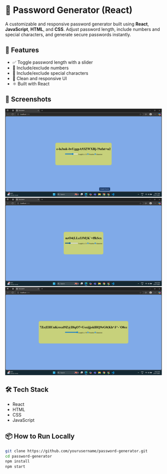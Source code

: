 # 🔐 Password Generator (React)

A customizable and responsive password generator built using **React**, **JavaScript**, **HTML**, and **CSS**. Adjust password length, include numbers and special characters, and generate secure passwords instantly.

## 🚀 Features

- ✅ Toggle password length with a slider
- 🔢 Include/exclude numbers
- 🔣 Include/exclude special characters
- 🎨 Clean and responsive UI
- ⚛️ Built with React

## 📸 Screenshots

![Screenshot 1](https://github.com/ShivamThakur121/Password-Generator/blob/bde5b39ee1375dd0790c946996343a51945fff8b/Screenshot%20(140).png)
![Screenshot 2](https://github.com/ShivamThakur121/Password-Generator/blob/bde5b39ee1375dd0790c946996343a51945fff8b/Screenshot%20(141).png)
![Screenshot 3](https://github.com/ShivamThakur121/Password-Generator/blob/bde5b39ee1375dd0790c946996343a51945fff8b/Screenshot%20(142).png)

## 🛠️ Tech Stack

- React
- HTML
- CSS
- JavaScript

## 📦 How to Run Locally

```bash
git clone https://github.com/yourusername/password-generator.git
cd password-generator
npm install
npm start
